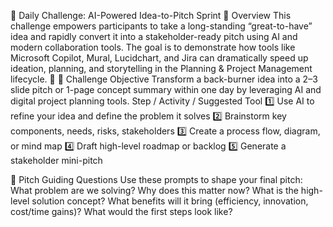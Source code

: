 🚀 Daily Challenge: AI-Powered Idea-to-Pitch Sprint
📘 Overview
This challenge empowers participants to take a long-standing “great-to-have” idea and rapidly convert it into a stakeholder-ready pitch using AI and modern collaboration tools. The goal is to demonstrate how tools like Microsoft Copilot, Mural, Lucidchart, and Jira can dramatically speed up ideation, planning, and storytelling in the Planning & Project Management lifecycle.

🎯 Challenge Objective
Transform a back-burner idea into a 2–3 slide pitch or 1-page concept summary within one day by leveraging AI and digital project planning tools.
Step / Activity / Suggested Tool
1️⃣ Use AI to refine your idea and define the problem it solves
2️⃣ Brainstorm key components, needs, risks, stakeholders 
3️⃣ Create a process flow, diagram, or mind map 
4️⃣ Draft high-level roadmap or backlog 
5️⃣ Generate a stakeholder mini-pitch

📍 Pitch Guiding Questions
Use these prompts to shape your final pitch:
What problem are we solving?
Why does this matter now?
What is the high-level solution concept?
What benefits will it bring (efficiency, innovation, cost/time gains)?
What would the first steps look like?